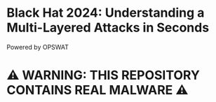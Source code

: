 # Black Hat 2024: Understanding a Multi-Layered Attacks in Seconds​
Powered by OPSWAT

# ⚠️ WARNING: THIS REPOSITORY CONTAINS REAL MALWARE ⚠️
